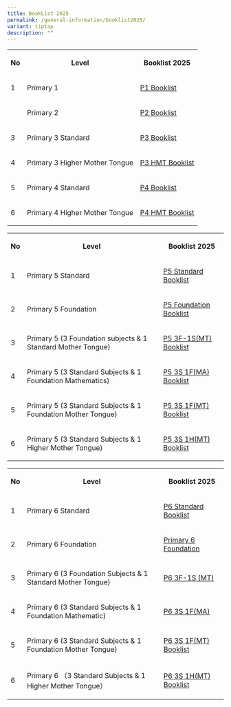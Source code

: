 ```yaml
---
title: BookList 2025
permalink: /general-information/booklist2025/
variant: tiptap
description: ""
---
```

<table style="minWidth: 75px">
<colgroup>
<col>
<col>
<col>
</colgroup>
<tbody>
<tr>
<th rowspan="1" colspan="1">
<p>No</p>
</th>
<th rowspan="1" colspan="1">
<p>Level</p>
</th>
<th rowspan="1" colspan="1">
<p>Booklist 2025</p>
</th>
</tr>
<tr>
<td rowspan="1" colspan="1">
<p>1</p>
</td>
<td rowspan="1" colspan="1">
<p>Primary 1</p>
</td>
<td rowspan="1" colspan="1">
<p><a href="https://go.gov.sg/xishan-booklist2025p1" rel="noopener noreferrer nofollow" target="_blank">P1 Booklist</a>
</p>
</td>
</tr>
<tr>
<td rowspan="1" colspan="1">
<p></p>
</td>
<td rowspan="1" colspan="1">
<p>Primary 2</p>
</td>
<td rowspan="1" colspan="1">
<p><a href="https://file.gov.sg/Booklist_2025_Xishan_P2_7_July.pdf" rel="noopener nofollow" target="_blank">P2 Booklist</a>
</p>
</td>
</tr>
<tr>
<td rowspan="1" colspan="1">
<p>3</p>
</td>
<td rowspan="1" colspan="1">
<p>Primary 3 Standard</p>
</td>
<td rowspan="1" colspan="1">
<p><a href="https://go.gov.sg/xishan-booklist2025-p3-standard" rel="noopener noreferrer nofollow" target="_blank">P3 Booklist</a>
</p>
</td>
</tr>
<tr>
<td rowspan="1" colspan="1">
<p>4</p>
</td>
<td rowspan="1" colspan="1">
<p>Primary 3 Higher Mother Tongue</p>
</td>
<td rowspan="1" colspan="1">
<p><a href="https://go.gov.sg/xishan-booklist2025-p3-higher" rel="noopener noreferrer nofollow" target="_blank">P3 HMT Booklist</a>
</p>
</td>
</tr>
<tr>
<td rowspan="1" colspan="1">
<p>5</p>
</td>
<td rowspan="1" colspan="1">
<p>Primary 4 Standard</p>
</td>
<td rowspan="1" colspan="1">
<p><a href="https://go.gov.sg/xishan-booklist2025-p4-standard" rel="noopener noreferrer nofollow" target="_blank">P4 Booklist</a>
</p>
</td>
</tr>
<tr>
<td rowspan="1" colspan="1">
<p>6</p>
</td>
<td rowspan="1" colspan="1">
<p>Primary 4 Higher Mother Tongue</p>
</td>
<td rowspan="1" colspan="1">
<p><a href="https://go.gov.sg/xishan-booklist2025-p4-higher" rel="noopener noreferrer nofollow" target="_blank">P4 HMT Booklist</a>
</p>
</td>
</tr>
</tbody>
</table>
<table style="minWidth: 75px">
<colgroup>
<col>
<col>
<col>
</colgroup>
<tbody>
<tr>
<th rowspan="1" colspan="1">
<p>No</p>
</th>
<th rowspan="1" colspan="1">
<p>Level</p>
</th>
<th rowspan="1" colspan="1">
<p>Booklist 2025</p>
</th>
</tr>
<tr>
<td rowspan="1" colspan="1">
<p>1</p>
</td>
<td rowspan="1" colspan="1">
<p>Primary 5 Standard</p>
</td>
<td rowspan="1" colspan="1">
<p><a href="https://go.gov.sg/xishan-booklist2025-p5-standard" rel="noopener noreferrer nofollow" target="_blank">P5 Standard Booklist</a>
</p>
</td>
</tr>
<tr>
<td rowspan="1" colspan="1">
<p>2</p>
</td>
<td rowspan="1" colspan="1">
<p>Primary 5 Foundation</p>
</td>
<td rowspan="1" colspan="1">
<p><a href="https://go.gov.sg/xishan-booklist2025-p5-foundation" rel="noopener nofollow" target="_blank">P5 Foundation Booklist</a>
</p>
</td>
</tr>
<tr>
<td rowspan="1" colspan="1">
<p>3</p>
</td>
<td rowspan="1" colspan="1">
<p>Primary 5 (3 Foundation subjects &amp; 1 Standard Mother Tongue)</p>
</td>
<td rowspan="1" colspan="1">
<p><a href="https://go.gov.sg/xishan-booklist2025-p5-3f1s-mt" rel="noopener nofollow" target="_blank">P5 3F-1S(MT) Booklist</a>
</p>
</td>
</tr>
<tr>
<td rowspan="1" colspan="1">
<p>4</p>
</td>
<td rowspan="1" colspan="1">
<p>Primary 5 (3 Standard Subjects &amp; 1 Foundation Mathematics)</p>
</td>
<td rowspan="1" colspan="1">
<p><a href="https://go.gov.sg/xishan-booklist2025-p5-3s1f-ma" rel="noopener noreferrer nofollow" target="_blank">P5 3S 1F(MA) Booklist</a>
</p>
</td>
</tr>
<tr>
<td rowspan="1" colspan="1">
<p>5</p>
</td>
<td rowspan="1" colspan="1">
<p>Primary 5 (3 Standard Subjects &amp; 1 Foundation Mother Tongue)</p>
</td>
<td rowspan="1" colspan="1">
<p><a href="https://go.gov.sg/xishan-booklist2025-p5-3s1f-mt" rel="noopener noreferrer nofollow" target="_blank">P5 3S 1F(MT) Booklist</a>
</p>
</td>
</tr>
<tr>
<td rowspan="1" colspan="1">
<p>6</p>
</td>
<td rowspan="1" colspan="1">
<p>Primary 5 (3 Standard Subjects &amp; 1 Higher Mother Tongue)</p>
</td>
<td rowspan="1" colspan="1">
<p><a href="https://go.gov.sg/xishan-booklist2025-p5-3s1h-mt" rel="noopener noreferrer nofollow" target="_blank">P5 3S 1H(MT) Booklist</a>
</p>
</td>
</tr>
</tbody>
</table>
<table style="minWidth: 75px">
<colgroup>
<col>
<col>
<col>
</colgroup>
<tbody>
<tr>
<th rowspan="1" colspan="1">
<p>No</p>
</th>
<th rowspan="1" colspan="1">
<p>Level</p>
</th>
<th rowspan="1" colspan="1">
<p>Booklist 2025</p>
</th>
</tr>
<tr>
<td rowspan="1" colspan="1">
<p>1</p>
</td>
<td rowspan="1" colspan="1">
<p>Primary 6 Standard</p>
</td>
<td rowspan="1" colspan="1">
<p><a href="https://go.gov.sg/xishan-booklist2025-p6-standard" rel="noopener noreferrer nofollow" target="_blank">P6 Standard Booklist</a>
</p>
</td>
</tr>
<tr>
<td rowspan="1" colspan="1">
<p>2</p>
</td>
<td rowspan="1" colspan="1">
<p>Primary 6 Foundation</p>
</td>
<td rowspan="1" colspan="1">
<p><a href="https://go.gov.sg/xishan-booklist2025-p6-foundation" rel="noopener nofollow" target="_blank">Primary 6 Foundation</a>
</p>
</td>
</tr>
<tr>
<td rowspan="1" colspan="1">
<p>3</p>
</td>
<td rowspan="1" colspan="1">
<p>Primary 6 (3 Foundation Subjects &amp; 1 Standard Mother Tongue)</p>
</td>
<td rowspan="1" colspan="1">
<p><a href="https://go.gov.sg/xishan-booklist2025-p6-3f1s-mt" rel="noopener nofollow" target="_blank">P6 3F-1S (MT)</a>
</p>
</td>
</tr>
<tr>
<td rowspan="1" colspan="1">
<p>4</p>
</td>
<td rowspan="1" colspan="1">
<p>Primary 6 (3 Standard Subjects &amp; 1 Foundation Mathematic)</p>
</td>
<td rowspan="1" colspan="1">
<p><a href="https://go.gov.sg/xishan-booklist2025-p6-3s1f-ma" rel="noopener noreferrer nofollow" target="_blank">P6 3S 1F(MA)</a>
</p>
</td>
</tr>
<tr>
<td rowspan="1" colspan="1">
<p>5</p>
</td>
<td rowspan="1" colspan="1">
<p>Primary 6 (3 Standard Subjects &amp; 1 Foundation Mother Tongue)</p>
</td>
<td rowspan="1" colspan="1">
<p><a href="https://go.gov.sg/xishan-booklist2025-p6-3s1f-mt" rel="noopener noreferrer nofollow" target="_blank">P6 3S 1F(MT) Booklist</a>
</p>
</td>
</tr>
<tr>
<td rowspan="1" colspan="1">
<p>6</p>
</td>
<td rowspan="1" colspan="1">
<p>Primary 6 （3 Standard Subjects &amp; 1 Higher Mother Tongue）</p>
</td>
<td rowspan="1" colspan="1">
<p><a href="https://go.gov.sg/xishan-booklist2025-p6-3s1h-mt" rel="noopener noreferrer nofollow" target="_blank">P6 3S 1H(MT) Booklist</a>
</p>
</td>
</tr>
</tbody>
</table>
<p></p>
